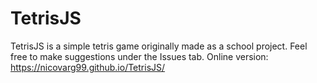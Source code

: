 # TetrisJS
TetrisJS is a simple tetris game originally made as a school project.
Feel free to make suggestions under the Issues tab.
Online version: https://nicovarg99.github.io/TetrisJS/
